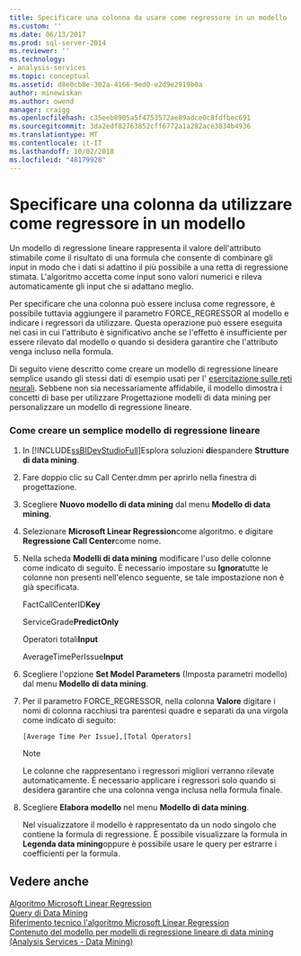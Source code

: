 ```yaml
---
title: Specificare una colonna da usare come regressore in un modello | Microsoft Docs
ms.custom: ''
ms.date: 06/13/2017
ms.prod: sql-server-2014
ms.reviewer: ''
ms.technology:
- analysis-services
ms.topic: conceptual
ms.assetid: d8e0cb8e-302a-4166-9ed0-e2d9e2919b0a
author: minewiskan
ms.author: owend
manager: craigg
ms.openlocfilehash: c35eeb8905a5f4753572ae89adce0c8fdfbec691
ms.sourcegitcommit: 3da2edf82763852cff6772a1a282ace3034b4936
ms.translationtype: MT
ms.contentlocale: it-IT
ms.lasthandoff: 10/02/2018
ms.locfileid: "48179928"
---
```

# <a name="specify-a-column-to-use-as-regressor-in-a-model"></a>Specificare una colonna da utilizzare come regressore in un modello
  Un modello di regressione lineare rappresenta il valore dell'attributo stimabile come il risultato di una formula che consente di combinare gli input in modo che i dati si adattino il più possibile a una retta di regressione stimata. L'algoritmo accetta come input sono valori numerici e rileva automaticamente gli input che si adattano meglio.  
  
 Per specificare che una colonna può essere inclusa come regressore, è possibile tuttavia aggiungere il parametro FORCE_REGRESSOR al modello e indicare i regressori da utilizzare. Questa operazione può essere eseguita nei casi in cui l'attributo è significativo anche se l'effetto è insufficiente per essere rilevato dal modello o quando si desidera garantire che l'attributo venga incluso nella formula.  
  
 Di seguito viene descritto come creare un modello di regressione lineare semplice usando gli stessi dati di esempio usati per l' [esercitazione sulle reti neurali](../../tutorials/lesson-5-build-models-intermediate-data-mining-tutorial.md). Sebbene non sia necessariamente affidabile, il modello dimostra i concetti di base per utilizzare Progettazione modelli di data mining per personalizzare un modello di regressione lineare.  
  
### <a name="how-to-create-a-simple-linear-regression-model"></a>Come creare un semplice modello di regressione lineare  
  
1.  In [!INCLUDE[ssBIDevStudioFull](../../includes/ssbidevstudiofull-md.md)]Esplora soluzioni **di**espandere **Strutture di data mining**.  
  
2.  Fare doppio clic su Call Center.dmm per aprirlo nella finestra di progettazione.  
  
3.  Scegliere **Nuovo modello di data mining** dal menu **Modello di data mining**.  
  
4.  Selezionare **Microsoft Linear Regression**come algoritmo. e digitare **Regressione Call Center**come nome.  
  
5.  Nella scheda **Modelli di data mining** modificare l'uso delle colonne come indicato di seguito. È necessario impostare su **Ignora**tutte le colonne non presenti nell'elenco seguente, se tale impostazione non è già specificata.  
  
     FactCallCenterID**Key**  
  
     ServiceGrade**PredictOnly**  
  
     Operatori totali**Input**  
  
     AverageTimePerIssue**Input**  
  
6.  Scegliere l'opzione **Set Model Parameters** (Imposta parametri modello) dal menu **Modello di data mining**.  
  
7.  Per il parametro FORCE_REGRESSOR, nella colonna **Valore** digitare i nomi di colonna racchiusi tra parentesi quadre e separati da una virgola come indicato di seguito:  
  
    ```  
    [Average Time Per Issue],[Total Operators]  
    ```  
  
    > [!NOTE]  
    >  Le colonne che rappresentano i regressori migliori verranno rilevate automaticamente. È necessario applicare i regressori solo quando si desidera garantire che una colonna venga inclusa nella formula finale.  
  
8.  Scegliere **Elabora modello** nel menu **Modello di data mining**.  
  
     Nel visualizzatore il modello è rappresentato da un nodo singolo che contiene la formula di regressione. È possibile visualizzare la formula in **Legenda data mining**oppure è possibile usare le query per estrarre i coefficienti per la formula.  
  
## <a name="see-also"></a>Vedere anche  
 [Algoritmo Microsoft Linear Regression](microsoft-linear-regression-algorithm.md)   
 [Query di Data Mining](data-mining-queries.md)   
 [Riferimento tecnico l'algoritmo Microsoft Linear Regression](microsoft-linear-regression-algorithm-technical-reference.md)   
 [Contenuto del modello per modelli di regressione lineare di data mining &#40;Analysis Services - Data Mining&#41;](mining-model-content-for-linear-regression-models-analysis-services-data-mining.md)  
  
  
